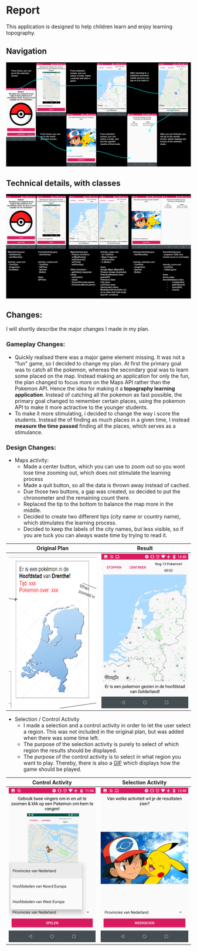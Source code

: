 # Report
This application is designed to help children learn and enjoy learning topography.

## Navigation
<img src="https://github.com/moez-baksi/EindProject/blob/master/doc/planOverview.png" />

## Technical details, with classes
<img src="https://github.com/moez-baksi/EindProject/blob/master/doc/planDetail.png" />

## Changes:
I will shortly describe the major changes I made in my plan.

### Gameplay Changes:
- Quickly realised there was a major game element missing. It was not a "fun" game, so I decided to change my plan. At first the primary goal was to catch all the pokemon, whereas the secondary goal was to learn some placed on the map. Instead making an application for only the fun, the plan changed to focus more on the Maps API rather than the Pokemon API. Hence the idea for making it a **topography learning application**. Instead of catching all the pokemon as fast possible, the primary goal changed to remember certain places, using the pokemon API to make it more actractive to the younger students. 
- To make it more stimulating, i decided to change the way i score the students. Instead the of finding as much places in a given time, I instead **measure the time passed** finding all the places, which serves as a stimulance. 

### Design Changes:
- Maps activity:
  - Made a center button, which you can use to zoom out so you wont lose time zooming out, which does not stimulate the learning process
  - Made a quit button, so all the data is thrown away instead of cached.
  - Due those two buttons, a gap was created, so decided to put the chronometer and the remaining count there.
  - Replaced the tip to the bottom to balance the map more in the middle.
  - Decided to create two different tips (city name or country name), which stimulates the learning process.
  - Decided to keep the labels of the city names, but less visible, so if you are tuck you can always waste time by trying to read it. 
  
Original Plan              | Result
:-------------------------:|:-------------------------:
<img src="https://github.com/moez-baksi/EindProject/blob/master/doc/old%20design.png" width="300" height="420" /> |<img src="https://github.com/moez-baksi/EindProject/blob/master/doc/game1.png" width="300" height="420" /> 

- Selection / Control Activity
  - I made a selection and a control activity in order to let the user select a region. This was not included in the original plan, but  was added when there was some time left.
  - The purpose of the selection activity is purely to select of which region the results should be displayed. 
  - The purpose of the control activity is to select in what region you want to play. Thereby, there is also a [GIF](https://github.com/moez-baksi/EindProject/blob/master/doc/Tutoriall.gif) which displays how the game should be played.
  
Control Activity           | Selection Activity
:-------------------------:|:-------------------------:
<img src="https://github.com/moez-baksi/EindProject/blob/master/doc/selection.png" width="300" height="420" /> |<img src="https://github.com/moez-baksi/EindProject/blob/master/doc/selection2.png" width="300" height="420" /> 

